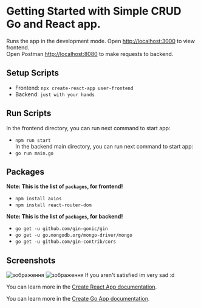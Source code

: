 # Getting Started with Simple CRUD Go and React app.

Runs the app in the development mode.
Open [http://localhost:3000](http://localhost:3000) to view frontend.\
Open Postman [http://localhost:8080](http://localhost:8080) to make requests to backend.

## Setup Scripts
- Frontend: `npx create-react-app user-frontend`
- Backend: `just with your hands`


## Run Scripts
In the frontend directory, you can run next command to start app:
- `npm run start`\
In the backend main directory, you can run next command to start app:
- `go run main.go`

## Packages
**Note: This is the list of `packages`, for frontend!**
- `npm install axios`
- `npm install react-router-dom`

**Note: This is the list of `packages`, for backend!**
- `go get -u github.com/gin-gonic/gin`
- `go get -u go.mongodb.org/mongo-driver/mongo`
- `go get -u github.com/gin-contrib/cors`

## Screenshots
![зображення](https://github.com/Javez/CRUD_GO_React/assets/66317972/383916bc-be3c-4826-9845-bb501c0f41a2)
![зображення](https://github.com/Javez/CRUD_GO_React/assets/66317972/24cb641f-9a9d-460a-8477-8a4c47471e62)
If you aren't satisfied im very sad :d


You can learn more in the [Create React App documentation](https://facebook.github.io/create-react-app/docs/getting-started).

You can learn more in the [Create Go App documentation](https://go.dev/doc/tutorial/getting-started).

